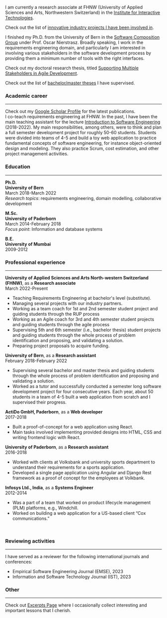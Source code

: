

I am currently a research associate at FHNW (University of Applied Sciences and Arts, Northwestern Switzerland) in the [Institute for Interactive Technologies](https://www.fhnw.ch/en/about-fhnw/schools/school-of-engineering/institutes/institute-for-interactive-technologies).  

Check out the list of [innovative industry projects I have been involved in](./projects.md).

I finished my Ph.D. from the University of Bern in the [Software Composition Group](https://scg.unibe.ch/) under Prof. Oscar Nierstrasz. 
Broadly speaking, I work in the requirements engineering domain, and particularly I am interested in involving various stakeholders in the software development process by providing them a minimum number of tools with the right interfaces. 

Check out my doctoral research thesis, titled [Supporting Multiple Stakeholders in Agile Development](./moldable-requirements.md).


Check out the list of [bachelor/master theses](./thesus.md) I have supervised.


### Academic career

---

Check out my [Google Scholar Profile](https://scholar.google.de/citations?user=y4KM2XAAAAAJ&hl=en) for the latest publications.<br>
I co-teach requirements engineering at FHNW.
In the past, I have been the main teaching assistant for the lecture [Introduction to Software Engineering](http://scg.unibe.ch/teaching/ese) (2018-2022). My main responsibilities, among others, were to think and plan a full semester development project for roughly 50-60 students. Students were divided into teams of 4-5 and build a toy web application to practice fundamental concepts of software engineering, for instance object-oriented design and modeling. They also practice Scrum, cost estimation, and other project management activities.

### Education

---

**Ph.D.**
<br>
**University of Bern**
<br>
March 2018-March 2022
<br>
*Research topics*: requirements engineering, domain modelling, collaborative development

**M.Sc.**
<br>
**University of Paderborn**
<br>
March 2014-February 2018
<br>
*Focus point*: Information and database systems

**B.E.**
<br>
**University of Mumbai**
<br>
2009-2012
<br>

### Professional experience

---

**University of Applied Sciences and Arts North-western Switzerland (FHNW)**, as a **Research associate**
<br>
March 2022-Present
<br>
*   Teaching Requirements Engineering at bachelor's level (substitute).
*   Managing several projects with our industry partners.
*   Working as a team coach for 1st and 2nd semester student project and guiding students through the RUP process
*   Working as an Agile coach for 3rd and 4th semester student projects and guiding students through the agile process  
*   Supervising 5th and 6th semester (i.e., bachelor thesis) student projects and guiding students through the whole process of problem identification and proposing, and validating a solution. 
*   Preparing project proposals to acquire funding.

**University of Bern**, as a **Research assistant**
<br>
February 2018-February 2022
<br>
*   Supervising several bachelor and master thesis and guiding students through the whole process of problem identification and proposing and validating a solution. 
* Worked as a tutor and successfully conducted a semester long software development project for four consecutive years. Each year, about 50 students in a team of 4-5 built a web application from scratch and I supervised their progress.

**ActiDo GmbH, Paderborn**, as a **Web developer**
<br>
2017-2018
<br>
* Built a proof-of-concept for a web application using React.
* Main tasks involved implementing provided designs into HTML, CSS and writing frontend logic with React. 

**University of Paderborn**, as a **Research assistant**
<br>
2016-2018
<br>
* Worked with clients at Volksbank and university sports department to understand their requirements for a sports application. 
* Developed a single page application using Angular and Django Rest framework as a proof of concept for the employees at Volkbank.

**Infosys Ltd., India**, as a **Systems Engineer**
<br>
2012-2014
<br>
* Was a part of a team that worked on product lifecycle management (PLM) platforms, e.g., Windchill.
* Worked on building a web application for a US-based client “Cox communications.”
<br>

### Reviewing activities

---

I have served as a reviewer for the following international journals and conferences: 
<br>
* Empirical Software Engineering Journal (EMSE), 2023
* Information and Software Technology Journal (IST), 2023


### Other

---



Check out [Excerpts Page](./excerpts.md) where I occasionally collect interesting and important lessons that I cherish. 
